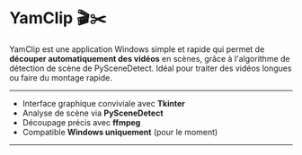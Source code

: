 # YamClip 🎬✂️

YamClip est une application Windows simple et rapide qui permet de **découper automatiquement des vidéos** en scènes, grâce à l'algorithme de détection de scène de PySceneDetect. Idéal pour traiter des vidéos longues ou faire du montage rapide.

---

- Interface graphique conviviale avec **Tkinter**
- Analyse de scène via **PySceneDetect**
- Découpage précis avec **ffmpeg**
- Compatible **Windows uniquement** (pour le moment)

---
